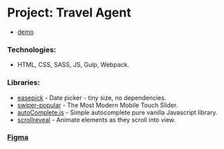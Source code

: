# Project: Travel Agent

* [demo](https://bgtvalex.github.io/travelAgent/)

### Technologies:
* HTML, CSS, SASS, JS, Gulp, Webpack.

### Libraries:
* [easepick](https://easepick.com/) - Date picker - tiny size, no dependencies.
* [swiper-popular](https://v6.swiperjs.com/) - The Most Modern Mobile Touch Slider.
* [autoComplete.js](https://tarekraafat.github.io/autoComplete.js/#/) - Simple autocomplete pure vanilla Javascript library.
* [scrollreveal](https://scrollrevealjs.org/) - Animate elements as they scroll into view.

### [Figma](https://www.figma.com/file/zOaIT1IDr5T8VMBrPH0KY5/Travel-Agent-Landing-Page-Custom-(Copy)?mode=dev)
